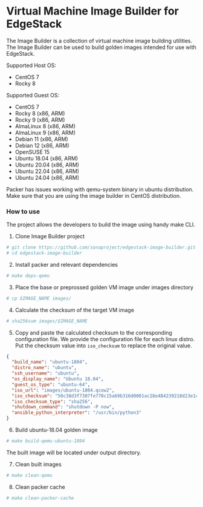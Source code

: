 # Virtual Machine Image Builder for EdgeStack

The Image Builder is a collection of virtual machine image building utilities.
The Image Builder can be used to build golden images intended for use with EdgeStack.

Supported Host OS: 
* CentOS 7
* Rocky 8

Supported Guest OS:
* CentOS 7
* Rocky 8 (x86, ARM)
* Rocky 9 (x86, ARM)
* AlmaLinux 8 (x86, ARM)
* AlmaLinux 9 (x86, ARM)
* Debian 11 (x86, ARM)
* Debian 12 (x86, ARM)
* OpenSUSE 15
* Ubuntu 18.04 (x86, ARM)
* Ubuntu 20.04 (x86, ARM)
* Ubuntu 22.04 (x86, ARM)
* Ubuntu 24.04 (x86, ARM)

Packer has issues working with qemu-system binary in ubuntu distribution. Make sure that you are using the image builder in CentOS distribution.

### How to use
The project allows the developers to build the image using handy make CLI.

1. Clone Image Builder project
```bash
# git clone https://github.com/sonaproject/edgestack-image-builder.git
# cd edgestack-image-builder
```

2. Install packer and relevant dependencies
```bash
# make deps-qemu
```

3. Place the base or preprossed golden VM image under images directory
```bash
# cp $IMAGE_NAME images/
```

4. Calculate the checksum of the target VM image
```bash
# sha256sum images/$IMAGE_NAME
```

5. Copy and paste the calculated checksum to the corresponding configuration file. We provide the configuration file for each linux distro. Put the checksum value into ```iso_checksum``` to replace the original value.
```json
{
  "build_name": "ubuntu-1804",
  "distro_name": "ubuntu",
  "ssh_username": "ubuntu",
  "os_display_name": "Ubuntu 18.04",
  "guest_os_type": "ubuntu-64",
  "iso_url": "images/ubuntu-1804.qcow2",
  "iso_checksum": "50c38d3f7307fe770c15a69b316d0001ac28e484239218d23e1ca8c8e7ec9a10",
  "iso_checksum_type": "sha256",
  "shutdown_command": "shutdown -P now",
  "ansible_python_interpreter": "/usr/bin/python3"
}
```

6. Build ubuntu-18.04 golden image
```bash
# make build-qemu-ubuntu-1804
```
The built image will be located under output directory.

7. Clean built images
```bash
# make clean-qemu
```

8. Clean packer cache
```bash
# make clean-packer-cache
```

